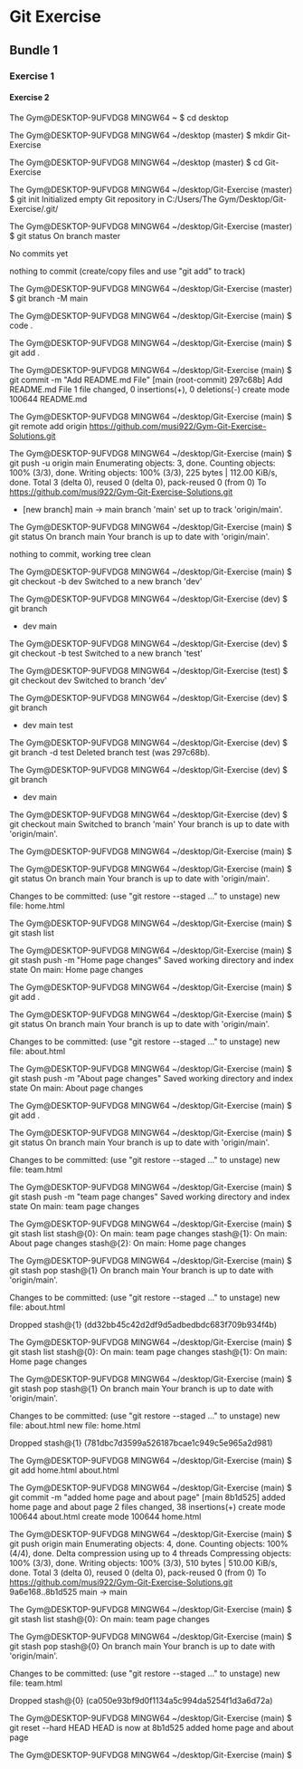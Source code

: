 # Git Exercise

## Bundle 1

### Exercise 1
#### Exercise 2

The Gym@DESKTOP-9UFVDG8 MINGW64 ~
$ cd desktop

The Gym@DESKTOP-9UFVDG8 MINGW64 ~/desktop (master)
$ mkdir Git-Exercise

The Gym@DESKTOP-9UFVDG8 MINGW64 ~/desktop (master)
$ cd Git-Exercise

The Gym@DESKTOP-9UFVDG8 MINGW64 ~/desktop/Git-Exercise (master)
$ git init
Initialized empty Git repository in C:/Users/The Gym/Desktop/Git-Exercise/.git/

The Gym@DESKTOP-9UFVDG8 MINGW64 ~/desktop/Git-Exercise (master)
$ git status
On branch master

No commits yet

nothing to commit (create/copy files and use "git add" to track)

The Gym@DESKTOP-9UFVDG8 MINGW64 ~/desktop/Git-Exercise (master)
$ git branch -M main

The Gym@DESKTOP-9UFVDG8 MINGW64 ~/desktop/Git-Exercise (main)
$ code .

The Gym@DESKTOP-9UFVDG8 MINGW64 ~/desktop/Git-Exercise (main)
$ git add .

The Gym@DESKTOP-9UFVDG8 MINGW64 ~/desktop/Git-Exercise (main)
$ git commit -m "Add README.md File"
[main (root-commit) 297c68b] Add README.md File
 1 file changed, 0 insertions(+), 0 deletions(-)
 create mode 100644 README.md

The Gym@DESKTOP-9UFVDG8 MINGW64 ~/desktop/Git-Exercise (main)
$ git remote add origin https://github.com/musi922/Gym-Git-Exercise-Solutions.git

The Gym@DESKTOP-9UFVDG8 MINGW64 ~/desktop/Git-Exercise (main)
$ git push -u origin main
Enumerating objects: 3, done.
Counting objects: 100% (3/3), done.
Writing objects: 100% (3/3), 225 bytes | 112.00 KiB/s, done.
Total 3 (delta 0), reused 0 (delta 0), pack-reused 0 (from 0)
To https://github.com/musi922/Gym-Git-Exercise-Solutions.git
 * [new branch]      main -> main
branch 'main' set up to track 'origin/main'.

The Gym@DESKTOP-9UFVDG8 MINGW64 ~/desktop/Git-Exercise (main)
$ git status
On branch main
Your branch is up to date with 'origin/main'.

nothing to commit, working tree clean

The Gym@DESKTOP-9UFVDG8 MINGW64 ~/desktop/Git-Exercise (main)
$ git checkout -b dev
Switched to a new branch 'dev'

The Gym@DESKTOP-9UFVDG8 MINGW64 ~/desktop/Git-Exercise (dev)
$ git branch
* dev
  main

The Gym@DESKTOP-9UFVDG8 MINGW64 ~/desktop/Git-Exercise (dev)
$ git checkout -b test
Switched to a new branch 'test'

The Gym@DESKTOP-9UFVDG8 MINGW64 ~/desktop/Git-Exercise (test)
$ git checkout dev
Switched to branch 'dev'

The Gym@DESKTOP-9UFVDG8 MINGW64 ~/desktop/Git-Exercise (dev)
$ git branch
* dev
  main
  test

The Gym@DESKTOP-9UFVDG8 MINGW64 ~/desktop/Git-Exercise (dev)
$ git branch -d test
Deleted branch test (was 297c68b).

The Gym@DESKTOP-9UFVDG8 MINGW64 ~/desktop/Git-Exercise (dev)
$ git branch
* dev
  main

The Gym@DESKTOP-9UFVDG8 MINGW64 ~/desktop/Git-Exercise (dev)
$ git checkout main
Switched to branch 'main'
Your branch is up to date with 'origin/main'.

The Gym@DESKTOP-9UFVDG8 MINGW64 ~/desktop/Git-Exercise (main)
$


The Gym@DESKTOP-9UFVDG8 MINGW64 ~/desktop/Git-Exercise (main)
$ git status
On branch main
Your branch is up to date with 'origin/main'.      

Changes to be committed:
  (use "git restore --staged <file>..." to unstage)
        new file:   home.html

The Gym@DESKTOP-9UFVDG8 MINGW64 ~/desktop/Git-Exercise (main)
$ git stash list

The Gym@DESKTOP-9UFVDG8 MINGW64 ~/desktop/Git-Exercise (main)
$ git stash push -m "Home page changes"
Saved working directory and index state On main: Home page changes

The Gym@DESKTOP-9UFVDG8 MINGW64 ~/desktop/Git-Exercise (main)
$ git add .

The Gym@DESKTOP-9UFVDG8 MINGW64 ~/desktop/Git-Exercise (main)
$ git status
On branch main
Your branch is up to date with 'origin/main'.

Changes to be committed:
  (use "git restore --staged <file>..." to unstage)
        new file:   about.html


The Gym@DESKTOP-9UFVDG8 MINGW64 ~/desktop/Git-Exercise (main)
$ git stash push -m "About page changes"
Saved working directory and index state On main: About page changes

The Gym@DESKTOP-9UFVDG8 MINGW64 ~/desktop/Git-Exercise (main)
$ git add .

The Gym@DESKTOP-9UFVDG8 MINGW64 ~/desktop/Git-Exercise (main)
$ git status
On branch main
Your branch is up to date with 'origin/main'.

Changes to be committed:
  (use "git restore --staged <file>..." to unstage)
        new file:   team.html


The Gym@DESKTOP-9UFVDG8 MINGW64 ~/desktop/Git-Exercise (main)
$ git stash push -m "team page changes"
Saved working directory and index state On main: team page changes

The Gym@DESKTOP-9UFVDG8 MINGW64 ~/desktop/Git-Exercise (main)
$ git stash list
stash@{0}: On main: team page changes
stash@{1}: On main: About page changes
stash@{2}: On main: Home page changes

The Gym@DESKTOP-9UFVDG8 MINGW64 ~/desktop/Git-Exercise (main)
$ git stash pop stash@{1}
On branch main
Your branch is up to date with 'origin/main'.

Changes to be committed:
  (use "git restore --staged <file>..." to unstage)
        new file:   about.html

Dropped stash@{1} (dd32bb45c42d2df9d5adbedbdc683f709b934f4b)

The Gym@DESKTOP-9UFVDG8 MINGW64 ~/desktop/Git-Exercise (main)
$ git stash list
stash@{0}: On main: team page changes
stash@{1}: On main: Home page changes

The Gym@DESKTOP-9UFVDG8 MINGW64 ~/desktop/Git-Exercise (main)
$ git stash pop stash@{1}
On branch main
Your branch is up to date with 'origin/main'.

Changes to be committed:
  (use "git restore --staged <file>..." to unstage)
        new file:   about.html
        new file:   home.html

Dropped stash@{1} (781dbc7d3599a526187bcae1c949c5e965a2d981)

The Gym@DESKTOP-9UFVDG8 MINGW64 ~/desktop/Git-Exercise (main)
$ git add home.html about.html

The Gym@DESKTOP-9UFVDG8 MINGW64 ~/desktop/Git-Exercise (main)
$ git commit -m "added home page and about page"
[main 8b1d525] added home page and about page
 2 files changed, 38 insertions(+)
 create mode 100644 about.html
 create mode 100644 home.html

The Gym@DESKTOP-9UFVDG8 MINGW64 ~/desktop/Git-Exercise (main)
$ git push origin main
Enumerating objects: 4, done.
Counting objects: 100% (4/4), done.
Delta compression using up to 4 threads
Compressing objects: 100% (3/3), done.
Writing objects: 100% (3/3), 510 bytes | 510.00 KiB/s, done.
Total 3 (delta 0), reused 0 (delta 0), pack-reused 0 (from 0)
To https://github.com/musi922/Gym-Git-Exercise-Solutions.git
   9a6e168..8b1d525  main -> main

The Gym@DESKTOP-9UFVDG8 MINGW64 ~/desktop/Git-Exercise (main)
$ git stash list
stash@{0}: On main: team page changes

The Gym@DESKTOP-9UFVDG8 MINGW64 ~/desktop/Git-Exercise (main)
$ git stash pop stash@{0}
On branch main
Your branch is up to date with 'origin/main'.

Changes to be committed:
  (use "git restore --staged <file>..." to unstage)
        new file:   team.html

Dropped stash@{0} (ca050e93bf9d0f1134a5c994da5254f1d3a6d72a)

The Gym@DESKTOP-9UFVDG8 MINGW64 ~/desktop/Git-Exercise (main)
$ git reset --hard HEAD
HEAD is now at 8b1d525 added home page and about page

The Gym@DESKTOP-9UFVDG8 MINGW64 ~/desktop/Git-Exercise (main)
$
